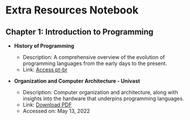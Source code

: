 # Extra Resources Notebook

## Chapter 1: Introduction to Programming

- **History of Programming**
    - Description: A comprehensive overview of the evolution of programming languages from the early days to the present.
    - Link: [Access pt-br](https://www.programador.com.br/historia-da-programacao.html)


- **Organization and Computer Architecture - Univast**
    - Description: Computer organization and architecture, along with insights into the hardware that underpins programming languages.
    - Link: [Download PDF](https://bit.ly/3PqzKvP)
    - Accessed on: May 13, 2022
